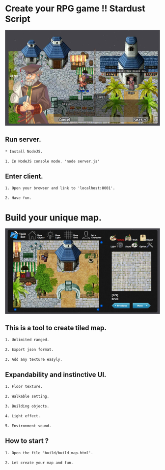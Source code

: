 # Create your RPG game !! Stardust Script

![101](/readme/101.jpg)

## Run server.

	* Install NodeJS.

	1. In NodeJS console mode. 'node server.js'


## Enter client.

	1. Open your browser and link to 'localhost:8001'.

	2. Have fun.


# Build your unique map.

![01](/readme/01.jpg)

## This is a tool to create tiled map.

	1. Unlimited ranged.

	2. Export json format.

	3. Add any texture easyly.

## Expandability and instinctive UI.

	1. Floor texture.

	2. Walkable setting.

	3. Building objects.

	4. Light effect.

	5. Environment sound.

## How to start ?

	1. Open the file 'build/build_map.html'.

	2. Let create your map and fun.
